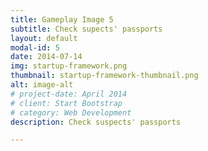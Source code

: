 ```yaml
---
title: Gameplay Image 5
subtitle: Check supects' passports
layout: default
modal-id: 5
date: 2014-07-14
img: startup-framework.png
thumbnail: startup-framework-thumbnail.png
alt: image-alt
# project-date: April 2014
# client: Start Bootstrap
# category: Web Development
description: Check suspects' passports

---
```

